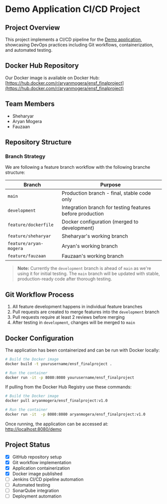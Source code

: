 # Demo Application CI/CD Project


## Project Overview
This project implements a CI/CD pipeline for the [Demo application](https://github.com/7ep/demo), showcasing DevOps practices including Git workflows, containerization, and automated testing.

## Docker Hub Repository

Our Docker image is available on Docker Hub:
[https://hub.docker.com/r/aryanmogera/ensf_finalproject](https://hub.docker.com/r/aryanmogera/ensf_finalproject)

## Team Members
- Sheharyar
- Aryan Mogera
- Fauzaan

## Repository Structure

### Branch Strategy
We are following a feature branch workflow with the following branche structure:

| Branch | Purpose |
|--------|---------|
| `main` | Production branch - final, stable code only |
| `development` | Integration branch for testing features before production |
| `feature/dockerfile` | Docker configuration (merged to development) |
| `feature/sheharyar` | Sheharyar's working branch |
| `feature/aryan-mogera` | Aryan's working branch |
| `feature/fauzaan` | Fauzaan's working branch |

> **Note:** Currently the `development` branch is ahead of `main` as we're using it for initial testing. The `main` branch will be updated with stable, production-ready code after thorough testing.

## Git Workflow Process

1. All feature development happens in individual feature branches
2. Pull requests are created to merge features into the `development` branch
3. Pull requests require at least 2 reviews before merging
4. After testing in `development`, changes will be merged to `main`

## Docker Configuration

The application has been containerized and can be run with Docker locally:

```bash
# Build the Docker image
docker build -t yourusername/ensf_finalproject .

# Run the container
docker run -it -p 8080:8080 yourusername/ensf_finalproject
```

If pulling from the Docker Hub Registry use these commands:

```bash
# Build the Docker image
docker pull aryanmogera/ensf_finalproject:v1.0

# Run the container
docker run -it  -p 8080:8080 aryanmogera/ensf_finalproject:v1.0
```

Once running, the application can be accessed at: [http://localhost:8080/demo](http://localhost:8080/demo)



## Project Status
- [x] GitHub repository setup
- [x] Git workflow implementation
- [x] Application containerization
- [x] Docker image published
- [ ] Jenkins CI/CD pipeline automation
- [ ] Automated testing
- [ ] SonarQube integration
- [ ] Deployment automation
